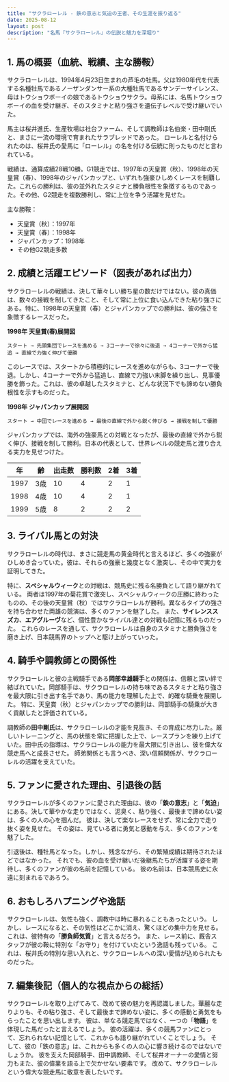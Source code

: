 ```yaml
---
title: "サクラローレル - 鉄の意志と気迫の王者、その生涯を振り返る"
date: 2025-08-12
layout: post
description: "名馬『サクラローレル』の伝説と魅力を深堀り"
---
```


## 1. 馬の概要（血統、戦績、主な勝鞍）

サクラローレルは、1994年4月23日生まれの芦毛の牡馬。父は1980年代を代表する名種牡馬であるノーザンダンサー系の大種牡馬であるサンデーサイレンス、母はトウショウボーイの娘であるトウショウサクラ。母系には、名馬トウショウボーイの血を受け継ぎ、そのスタミナと粘り強さを遺伝子レベルで受け継いでいた。  

馬主は桜井進氏、生産牧場は社台ファーム、そして調教師は名伯楽・田中剛氏と、まさに一流の環境で育まれたサラブレッドであった。  ローレルと名付けられたのは、桜井氏の愛馬に「ローレル」の名を付ける伝統に則ったものだと言われている。

戦績は、通算成績28戦10勝。G1競走では、1997年の天皇賞（秋）、1998年の天皇賞（春）、1998年のジャパンカップと、いずれも強豪ひしめくレースを制覇した。これらの勝利は、彼の並外れたスタミナと勝負根性を象徴するものであった。その他、G2競走を複数勝利し、常に上位を争う活躍を見せた。

主な勝鞍：

* 天皇賞（秋）：1997年
* 天皇賞（春）：1998年
* ジャパンカップ：1998年
* その他G2競走多数


## 2. 成績と活躍エピソード（図表があれば出力）

サクラローレルの戦績は、決して華々しい勝ち星の数だけではない。彼の真価は、数々の接戦を制してきたこと、そして常に上位に食い込んできた粘り強さにある。特に、1998年の天皇賞（春）とジャパンカップでの勝利は、彼の強さを象徴するレースだった。

**1998年 天皇賞(春)展開図**

```
スタート → 先頭集団でレースを進める → 3コーナーで徐々に後退 → 4コーナーで外から猛追 → 直線で力強く伸びて優勝
```

このレースでは、スタートから積極的にレースを進めながらも、3コーナーで後退。しかし、4コーナーで外から猛追し、直線で力強い末脚を繰り出し、見事優勝を飾った。これは、彼の卓越したスタミナと、どんな状況下でも諦めない勝負根性を示すものだった。

**1998年 ジャパンカップ展開図**

```
スタート → 中団でレースを進める → 最後の直線で外から鋭く伸びる → 接戦を制して優勝
```

ジャパンカップでは、海外の強豪馬との対戦となったが、最後の直線で外から鋭く伸び、接戦を制して勝利。日本の代表として、世界レベルの競走馬と渡り合える実力を見せつけた。

| 年 | 齢 | 出走数 | 勝利数 | 2着 | 3着 |
|---|---|---|---|---|---|
| 1997 | 3歳 | 10 | 4 | 2 | 1 |
| 1998 | 4歳 | 10 | 4 | 2 | 1 |
| 1999 | 5歳 | 8 | 2 | 2 | 2 |


## 3. ライバル馬との対決

サクラローレルの時代は、まさに競走馬の黄金時代と言えるほど、多くの強豪がひしめき合っていた。彼は、それらの強豪と幾度となく激突し、その中で実力を証明してきた。

特に、**スペシャルウィーク**との対戦は、競馬史に残る名勝負として語り継がれている。  両者は1997年の菊花賞で激突し、スペシャルウィークの圧勝に終わったものの、その後の天皇賞（秋）ではサクラローレルが勝利。異なるタイプの強さを持ち合わせた両雄の競演は、多くのファンを魅了した。  また、**サイレンススズカ**、**エアグルーヴ**など、個性豊かなライバル達との対戦も記憶に残るものだった。  これらのレースを通して、サクラローレルは自身のスタミナと勝負強さを磨き上げ、日本競馬界のトップへと駆け上がっていった。


## 4. 騎手や調教師との関係性

サクラローレルと彼の主戦騎手である**岡部幸雄騎手**との関係は、信頼と深い絆で結ばれていた。岡部騎手は、サクラローレルの持ち味であるスタミナと粘り強さを最大限に引き出す名手であり、馬の能力を理解した上で、的確な騎乗を展開した。  特に、天皇賞（秋）とジャパンカップでの勝利は、岡部騎手の騎乗が大きく貢献したと評価されている。

調教師の**田中剛氏**は、サクラローレルの才能を見抜き、その育成に尽力した。厳しいトレーニングと、馬の状態を常に把握した上で、レースプランを練り上げていた。田中氏の指導は、サクラローレルの能力を最大限に引き出し、彼を偉大な競走馬へと成長させた。  師弟関係とも言うべき、深い信頼関係が、サクラローレルの活躍を支えていた。


## 5. ファンに愛された理由、引退後の話

サクラローレルが多くのファンに愛された理由は、彼の「**鉄の意志**」と「**気迫**」にある。決して華やかな走りではなく、泥臭く、粘り強く、最後まで諦めない姿は、多くの人の心を掴んだ。  彼は、決して楽なレースをせず、常に全力で走り抜く姿を見せた。  その姿は、見ている者に勇気と感動を与え、多くのファンを魅了した。

引退後は、種牡馬となった。しかし、残念ながら、その繁殖成績は期待されたほどではなかった。  それでも、彼の血を受け継いだ後継馬たちが活躍する姿を期待し、多くのファンが彼の名前を記憶している。  彼の名前は、日本競馬史に永遠に刻まれるであろう。


## 6. おもしろハプニングや逸話

サクラローレルは、気性も強く、調教中は時に暴れることもあったという。  しかし、レースになると、その気性はどこかに消え、驚くほどの集中力を見せる。  これは、彼特有の「**勝負師気質**」と言えるだろう。  また、レース前に、厩舎スタッフが彼の鞍に特別な「お守り」を付けていたという逸話も残っている。  これは、桜井氏の特別な思い入れと、サクラローレルへの深い愛情が込められたものだった。


## 7. 編集後記（個人的な視点からの総括）

サクラローレルを取り上げてみて、改めて彼の魅力を再認識しました。華麗な走りよりも、その粘り強さ、そして最後まで諦めない姿に、多くの感動と勇気をもらったことを思い出します。  彼は、単なる競走馬ではなく、一つの「**物語**」を体現した馬だったと言えるでしょう。  彼の活躍は、多くの競馬ファンにとって、忘れられない記憶として、これからも語り継がれていくことでしょう。  そして、彼の「鉄の意志」は、これからも多くの人の心に響き続けるのではないでしょうか。  彼を支えた岡部騎手、田中調教師、そして桜井オーナーの愛情と努力もまた、彼の偉業を語る上で欠かせない要素です。  改めて、サクラローレルという偉大な競走馬に敬意を表したいです。

